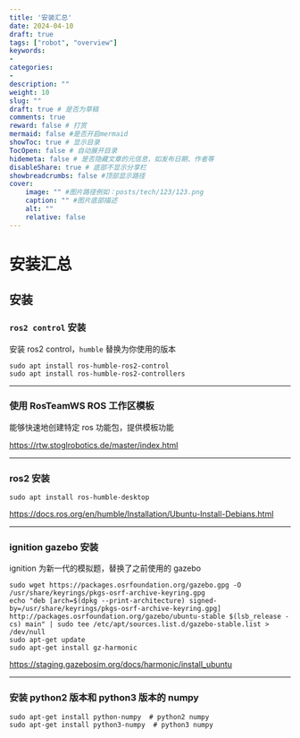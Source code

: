 ```yaml
---
title: '安装汇总'
date: 2024-04-10
draft: true
tags: ["robot", "overview"]
keywords: 
- 
categories: 
- 
description: ""
weight: 10
slug: ""
draft: true # 是否为草稿
comments: true
reward: false # 打赏
mermaid: false #是否开启mermaid
showToc: true # 显示目录
TocOpen: false # 自动展开目录
hidemeta: false # 是否隐藏文章的元信息，如发布日期、作者等
disableShare: true # 底部不显示分享栏
showbreadcrumbs: false #顶部显示路径
cover:
    image: "" #图片路径例如：posts/tech/123/123.png
    caption: "" #图片底部描述
    alt: ""
    relative: false
---
```


# 安装汇总

## 安装

### `ros2 control` 安装

安装 ros2 control，`humble` 替换为你使用的版本

```shell
sudo apt install ros-humble-ros2-control
sudo apt install ros-humble-ros2-controllers
```

---

### 使用 RosTeamWS ROS 工作区模板

能够快速地创建特定 ros 功能包，提供模板功能

https://rtw.stoglrobotics.de/master/index.html

---

### ros2 安装

```shell
sudo apt install ros-humble-desktop
```

https://docs.ros.org/en/humble/Installation/Ubuntu-Install-Debians.html

---

### ignition gazebo 安装

ignition 为新一代的模拟题，替换了之前使用的 gazebo

```shell
sudo wget https://packages.osrfoundation.org/gazebo.gpg -O /usr/share/keyrings/pkgs-osrf-archive-keyring.gpg
echo "deb [arch=$(dpkg --print-architecture) signed-by=/usr/share/keyrings/pkgs-osrf-archive-keyring.gpg] http://packages.osrfoundation.org/gazebo/ubuntu-stable $(lsb_release -cs) main" | sudo tee /etc/apt/sources.list.d/gazebo-stable.list > /dev/null
sudo apt-get update
sudo apt-get install gz-harmonic
```

https://staging.gazebosim.org/docs/harmonic/install_ubuntu

---

### 安装 python2 版本和 python3 版本的 numpy

```shell
sudo apt-get install python-numpy  # python2 numpy
sudo apt-get install python3-numpy  # python3 numpy
```
